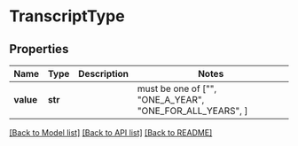 # TranscriptType


## Properties
Name | Type | Description | Notes
------------ | ------------- | ------------- | -------------
**value** | **str** |  |  must be one of ["", "ONE_A_YEAR", "ONE_FOR_ALL_YEARS", ]

[[Back to Model list]](../README.md#documentation-for-models) [[Back to API list]](../README.md#documentation-for-api-endpoints) [[Back to README]](../README.md)


